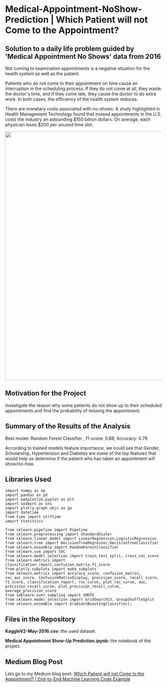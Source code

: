# Medical-Appointment-NoShow-Prediction | Which Patient will not Come to the Appointment?
## Solution to a daily life problem guided by 'Medical Appointment No Shows' data from 2016
Not coming to examination appointments is a negative situation for the health system as well as the patient.

Patients who do not come to their appointment on time cause an interruption in the scheduling process. If they do not come at all, they waste the doctor's time, and if they come late, they cause the doctor to do extra work. In both cases, the efficiency of the health system reduces.

There are monetary costs associated with no-shows. A study highlighted in Health Management Technology found that missed appointments in the U.S. costs the industry an astounding $150 billion dollars. On average, each physician loses $200 per unused time slot.

<img src="https://img.freepik.com/free-vector/set-doctor-patient-cartoon-characters_36082-522.jpg?size=626&ext=jpg" width="800px" height="auto">

## Motivation for the Project
Investigate the reason why some patients do not show up to their scheduled appointments and find the probability of missing the appointment.

## Summary of the Results of the Analysis
Best model: Random Forest Classifier , f1-score: 0.88, Accuracy: 0.79

According to trained models feature importance, we could see that Gender, Scholarship, Hypertension and Diabetes are some of the top features that would help us determine if the patient who has taken an appointment will show/no-how.

## Libraries Used

```
import numpy as np
import pandas as pd
import matplotlib.pyplot as plt
import seaborn as sns
import plotly.graph_objs as go
import datetime
from time import strftime
import statistics

from sklearn.pipeline import Pipeline
from sklearn.preprocessing import StandardScaler
from sklearn.linear_model import LinearRegression,LogisticRegression
from sklearn.tree import DecisionTreeRegressor,DecisionTreeClassifier
from sklearn.ensemble import RandomForestClassifier
from sklearn.svm import SVC
from sklearn.model_selection import train_test_split, cross_val_score
from sklearn.metrics import classification_report,confusion_matrix,f1_score
from plotly.subplots import make_subplots
from sklearn.metrics import accuracy_score, confusion_matrix, roc_auc_score, ConfusionMatrixDisplay, precision_score, recall_score, f1_score, classification_report, roc_curve, plot_roc_curve, auc, precision_recall_curve, plot_precision_recall_curve, average_precision_score
from imblearn.over_sampling import SMOTE
from sklearn.model_selection import GridSearchCV, GroupShuffleSplit
from sklearn.ensemble import GradientBoostingClassifier);
```

## Files in the Repository
**KaggleV2-May-2016.csv:** the used dataset.

**Medical Appointment Show-Up Prediction.ipynb:** the notebook of the project.

## Medium Blog Post
Lets go to my Medium blog post: 
[Which Patient will not Come to the Appointment? | End-to-End Machine Learning Code Example](https://medium.com/@sahika.betul/which-patient-will-not-come-to-the-appointment-end-to-end-machine-learning-code-example-e952f65888ac)
